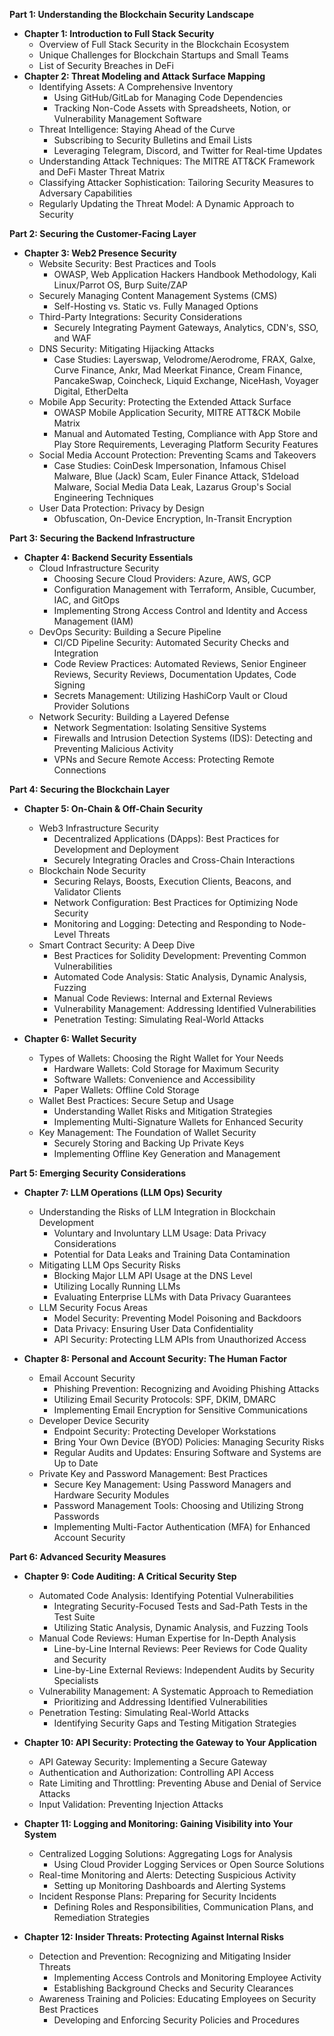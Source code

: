 **Part 1: Understanding the Blockchain Security Landscape**

* **Chapter 1: Introduction to Full Stack Security**
    * Overview of Full Stack Security in the Blockchain Ecosystem
    * Unique Challenges for Blockchain Startups and Small Teams
    * List of Security Breaches in DeFi
* **Chapter 2: Threat Modeling and Attack Surface Mapping**
    * Identifying Assets: A Comprehensive Inventory
        * Using GitHub/GitLab for Managing Code Dependencies
        * Tracking Non-Code Assets with Spreadsheets, Notion, or Vulnerability Management Software
    * Threat Intelligence: Staying Ahead of the Curve
        * Subscribing to Security Bulletins and Email Lists
        * Leveraging Telegram, Discord, and Twitter for Real-time Updates
    * Understanding Attack Techniques: The MITRE ATT&CK Framework and DeFi Master Threat Matrix
    * Classifying Attacker Sophistication: Tailoring Security Measures to Adversary Capabilities
    * Regularly Updating the Threat Model: A Dynamic Approach to Security

**Part 2: Securing the Customer-Facing Layer**

* **Chapter 3: Web2 Presence Security**
    * Website Security: Best Practices and Tools
        * OWASP, Web Application Hackers Handbook Methodology, Kali Linux/Parrot OS, Burp Suite/ZAP
    * Securely Managing Content Management Systems (CMS)
        * Self-Hosting vs. Static vs. Fully Managed Options
    * Third-Party Integrations: Security Considerations
        * Securely Integrating Payment Gateways, Analytics, CDN's, SSO, and WAF
    * DNS Security: Mitigating Hijacking Attacks
        * Case Studies: Layerswap, Velodrome/Aerodrome, FRAX, Galxe, Curve Finance, Ankr, Mad Meerkat Finance, Cream Finance, PancakeSwap, Coincheck, Liquid Exchange, NiceHash, Voyager Digital, EtherDelta
    * Mobile App Security: Protecting the Extended Attack Surface
        * OWASP Mobile Application Security, MITRE ATT&CK Mobile Matrix
        * Manual and Automated Testing, Compliance with App Store and Play Store Requirements, Leveraging Platform Security Features
    * Social Media Account Protection: Preventing Scams and Takeovers
        * Case Studies: CoinDesk Impersonation, Infamous Chisel Malware, Blue (Jack) Scam, Euler Finance Attack, S1deload Malware, Social Media Data Leak, Lazarus Group's Social Engineering Techniques
    * User Data Protection: Privacy by Design
        * Obfuscation, On-Device Encryption, In-Transit Encryption

**Part 3: Securing the Backend Infrastructure**

* **Chapter 4: Backend Security Essentials**
    * Cloud Infrastructure Security
        * Choosing Secure Cloud Providers: Azure, AWS, GCP
        * Configuration Management with Terraform, Ansible, Cucumber, IAC, and GitOps
        * Implementing Strong Access Control and Identity and Access Management (IAM)
    * DevOps Security: Building a Secure Pipeline
        * CI/CD Pipeline Security: Automated Security Checks and Integration
        * Code Review Practices: Automated Reviews, Senior Engineer Reviews, Security Reviews, Documentation Updates, Code Signing
        * Secrets Management: Utilizing HashiCorp Vault or Cloud Provider Solutions
    * Network Security: Building a Layered Defense
        * Network Segmentation: Isolating Sensitive Systems
        * Firewalls and Intrusion Detection Systems (IDS): Detecting and Preventing Malicious Activity
        * VPNs and Secure Remote Access: Protecting Remote Connections

**Part 4: Securing the Blockchain Layer**

* **Chapter 5: On-Chain & Off-Chain Security**
    * Web3 Infrastructure Security
        * Decentralized Applications (DApps): Best Practices for Development and Deployment
        * Securely Integrating Oracles and Cross-Chain Interactions
    * Blockchain Node Security
        * Securing Relays, Boosts, Execution Clients, Beacons, and Validator Clients
        * Network Configuration: Best Practices for Optimizing Node Security
        * Monitoring and Logging: Detecting and Responding to Node-Level Threats
    * Smart Contract Security: A Deep Dive
        * Best Practices for Solidity Development: Preventing Common Vulnerabilities
        * Automated Code Analysis: Static Analysis, Dynamic Analysis, Fuzzing
        * Manual Code Reviews: Internal and External Reviews
        * Vulnerability Management: Addressing Identified Vulnerabilities
        * Penetration Testing: Simulating Real-World Attacks

* **Chapter 6: Wallet Security**
    * Types of Wallets: Choosing the Right Wallet for Your Needs
        * Hardware Wallets: Cold Storage for Maximum Security
        * Software Wallets: Convenience and Accessibility
        * Paper Wallets: Offline Cold Storage
    * Wallet Best Practices: Secure Setup and Usage
        * Understanding Wallet Risks and Mitigation Strategies
        * Implementing Multi-Signature Wallets for Enhanced Security
    * Key Management: The Foundation of Wallet Security
        * Securely Storing and Backing Up Private Keys
        * Implementing Offline Key Generation and Management

**Part 5: Emerging Security Considerations**

* **Chapter 7: LLM Operations (LLM Ops) Security**
    * Understanding the Risks of LLM Integration in Blockchain Development
        * Voluntary and Involuntary LLM Usage: Data Privacy Considerations
        * Potential for Data Leaks and Training Data Contamination
    * Mitigating LLM Ops Security Risks
        * Blocking Major LLM API Usage at the DNS Level
        * Utilizing Locally Running LLMs
        * Evaluating Enterprise LLMs with Data Privacy Guarantees
    * LLM Security Focus Areas
        * Model Security: Preventing Model Poisoning and Backdoors
        * Data Privacy: Ensuring User Data Confidentiality
        * API Security: Protecting LLM APIs from Unauthorized Access

* **Chapter 8: Personal and Account Security: The Human Factor**
    * Email Account Security
        * Phishing Prevention: Recognizing and Avoiding Phishing Attacks
        * Utilizing Email Security Protocols: SPF, DKIM, DMARC
        * Implementing Email Encryption for Sensitive Communications
    * Developer Device Security
        * Endpoint Security: Protecting Developer Workstations
        * Bring Your Own Device (BYOD) Policies: Managing Security Risks
        * Regular Audits and Updates: Ensuring Software and Systems are Up to Date
    * Private Key and Password Management: Best Practices
        * Secure Key Management: Using Password Managers and Hardware Security Modules
        * Password Management Tools: Choosing and Utilizing Strong Passwords
        * Implementing Multi-Factor Authentication (MFA) for Enhanced Account Security

**Part 6: Advanced Security Measures**

* **Chapter 9: Code Auditing: A Critical Security Step**
    * Automated Code Analysis: Identifying Potential Vulnerabilities
        * Integrating Security-Focused Tests and Sad-Path Tests in the Test Suite
        * Utilizing Static Analysis, Dynamic Analysis, and Fuzzing Tools
    * Manual Code Reviews: Human Expertise for In-Depth Analysis
        * Line-by-Line Internal Reviews: Peer Reviews for Code Quality and Security
        * Line-by-Line External Reviews: Independent Audits by Security Specialists
    * Vulnerability Management: A Systematic Approach to Remediation
        * Prioritizing and Addressing Identified Vulnerabilities
    * Penetration Testing: Simulating Real-World Attacks
        * Identifying Security Gaps and Testing Mitigation Strategies

* **Chapter 10: API Security: Protecting the Gateway to Your Application**
    * API Gateway Security: Implementing a Secure Gateway
    * Authentication and Authorization: Controlling API Access
    * Rate Limiting and Throttling: Preventing Abuse and Denial of Service Attacks
    * Input Validation: Preventing Injection Attacks

* **Chapter 11: Logging and Monitoring: Gaining Visibility into Your System**
    * Centralized Logging Solutions: Aggregating Logs for Analysis
        * Using Cloud Provider Logging Services or Open Source Solutions
    * Real-time Monitoring and Alerts: Detecting Suspicious Activity
        * Setting up Monitoring Dashboards and Alerting Systems
    * Incident Response Plans: Preparing for Security Incidents
        * Defining Roles and Responsibilities, Communication Plans, and Remediation Strategies

* **Chapter 12: Insider Threats: Protecting Against Internal Risks**
    * Detection and Prevention: Recognizing and Mitigating Insider Threats
        * Implementing Access Controls and Monitoring Employee Activity
        * Establishing Background Checks and Security Clearances
    * Awareness Training and Policies: Educating Employees on Security Best Practices
        * Developing and Enforcing Security Policies and Procedures
